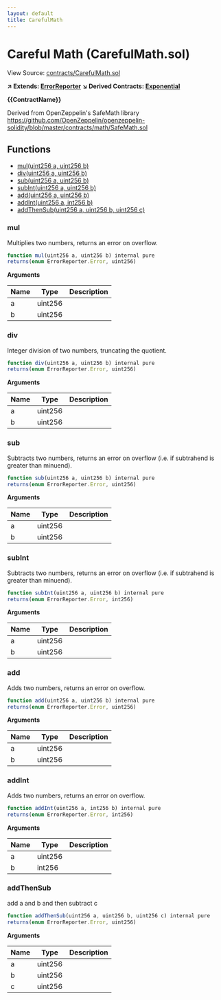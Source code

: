 ```yaml
---
layout: default
title: CarefulMath
---
```


# Careful Math (CarefulMath.sol)

View Source: [contracts/CarefulMath.sol](../contracts/CarefulMath.sol)

**↗ Extends: [ErrorReporter](ErrorReporter.md)**
**↘ Derived Contracts: [Exponential](Exponential.md)**

**{{ContractName}}**

Derived from OpenZeppelin's SafeMath library
        https://github.com/OpenZeppelin/openzeppelin-solidity/blob/master/contracts/math/SafeMath.sol

## Functions

- [mul(uint256 a, uint256 b)](#mul)
- [div(uint256 a, uint256 b)](#div)
- [sub(uint256 a, uint256 b)](#sub)
- [subInt(uint256 a, uint256 b)](#subint)
- [add(uint256 a, uint256 b)](#add)
- [addInt(uint256 a, int256 b)](#addint)
- [addThenSub(uint256 a, uint256 b, uint256 c)](#addthensub)

### mul

Multiplies two numbers, returns an error on overflow.

```js
function mul(uint256 a, uint256 b) internal pure
returns(enum ErrorReporter.Error, uint256)
```

**Arguments**

| Name        | Type           | Description  |
| ------------- |------------- | -----|
| a | uint256 |  | 
| b | uint256 |  | 

### div

Integer division of two numbers, truncating the quotient.

```js
function div(uint256 a, uint256 b) internal pure
returns(enum ErrorReporter.Error, uint256)
```

**Arguments**

| Name        | Type           | Description  |
| ------------- |------------- | -----|
| a | uint256 |  | 
| b | uint256 |  | 

### sub

Subtracts two numbers, returns an error on overflow (i.e. if subtrahend is greater than minuend).

```js
function sub(uint256 a, uint256 b) internal pure
returns(enum ErrorReporter.Error, uint256)
```

**Arguments**

| Name        | Type           | Description  |
| ------------- |------------- | -----|
| a | uint256 |  | 
| b | uint256 |  | 

### subInt

Subtracts two numbers, returns an error on overflow (i.e. if subtrahend is greater than minuend).

```js
function subInt(uint256 a, uint256 b) internal pure
returns(enum ErrorReporter.Error, int256)
```

**Arguments**

| Name        | Type           | Description  |
| ------------- |------------- | -----|
| a | uint256 |  | 
| b | uint256 |  | 

### add

Adds two numbers, returns an error on overflow.

```js
function add(uint256 a, uint256 b) internal pure
returns(enum ErrorReporter.Error, uint256)
```

**Arguments**

| Name        | Type           | Description  |
| ------------- |------------- | -----|
| a | uint256 |  | 
| b | uint256 |  | 

### addInt

Adds two numbers, returns an error on overflow.

```js
function addInt(uint256 a, int256 b) internal pure
returns(enum ErrorReporter.Error, int256)
```

**Arguments**

| Name        | Type           | Description  |
| ------------- |------------- | -----|
| a | uint256 |  | 
| b | int256 |  | 

### addThenSub

add a and b and then subtract c

```js
function addThenSub(uint256 a, uint256 b, uint256 c) internal pure
returns(enum ErrorReporter.Error, uint256)
```

**Arguments**

| Name        | Type           | Description  |
| ------------- |------------- | -----|
| a | uint256 |  | 
| b | uint256 |  | 
| c | uint256 |  | 

